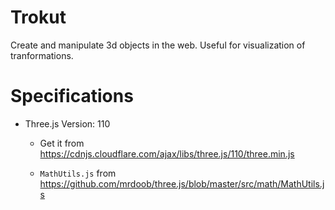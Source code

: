# Trokut

Create and manipulate 3d objects in the web. Useful for visualization of tranformations.

# Specifications

- Three.js Version: 110

    - Get it from https://cdnjs.cloudflare.com/ajax/libs/three.js/110/three.min.js

    - `MathUtils.js` from https://github.com/mrdoob/three.js/blob/master/src/math/MathUtils.js